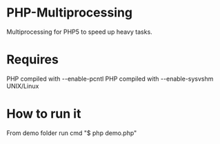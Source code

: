 PHP-Multiprocessing
===================

Multiprocessing for PHP5 to speed up heavy tasks.

Requires
===================
PHP compiled with --enable-pcntl
PHP compiled with --enable-sysvshm
UNIX/Linux

How to run it
===================
From demo folder run cmd "$ php demo.php"